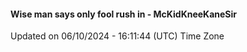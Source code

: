 #### Wise man says only fool rush in - McKidKneeKaneSir
Updated on 06/10/2024 - 16:11:44 (UTC) Time Zone
